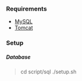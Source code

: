 ### Requirements
- [MySQL](http://dev.mysql.com/downloads/mysql/)
- [Tomcat](http://tomcat.apache.org/download-70.cgi)

### Setup
##### Database
> cd script/sql
> ./setup.sh

